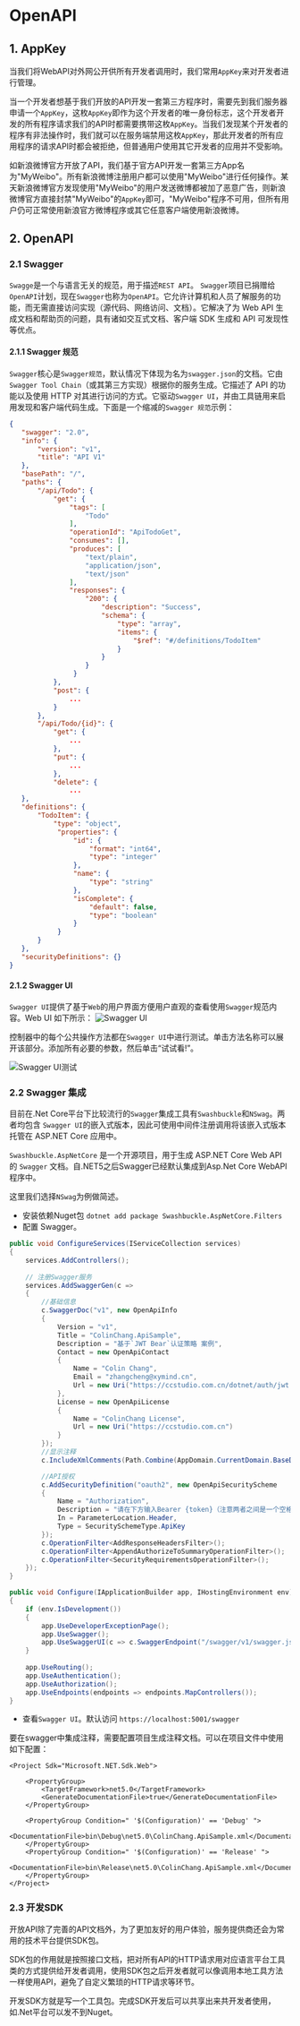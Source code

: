 # OpenAPI

## 1. AppKey
当我们将WebAPI对外网公开供所有开发者调用时，我们常用`AppKey`来对开发者进行管理。

当一个开发者想基于我们开放的API开发一套第三方程序时，需要先到我们服务器申请一个`AppKey`，这枚`AppKey`即作为这个开发者的唯一身份标志，这个开发者开发的所有程序请求我们的API时都需要携带这枚`AppKey`。当我们发现某个开发者的程序有非法操作时，我们就可以在服务端禁用这枚`AppKey`，那此开发者的所有应用程序的请求API时都会被拒绝，但普通用户使用其它开发者的应用并不受影响。

如新浪微博官方开放了API，我们基于官方API开发一套第三方App名为"MyWeibo"。所有新浪微博注册用户都可以使用"MyWeibo"进行任何操作。某天新浪微博官方发现使用"MyWeibo"的用户发送微博都被加了恶意广告，则新浪微博官方直接封禁"MyWeibo"的`AppKey`即可，"MyWeibo"程序不可用，但所有用户仍可正常使用新浪官方微博程序或其它任意客户端使用新浪微博。

## 2. OpenAPI
### 2.1 Swagger
`Swagge`是一个与语言无关的规范，用于描述`REST API`。 `Swagger`项目已捐赠给`OpenAPI`计划，现在`Swagger`也称为`OpenAPI`。它允许计算机和人员了解服务的功能，而无需直接访问实现（源代码、网络访问、文档）。它解决了为 Web API 生成文档和帮助页的问题，具有诸如交互式文档、客户端 SDK 生成和 API 可发现性等优点。

#### 2.1.1 Swagger 规范
`Swagger`核心是`Swagger规范`，默认情况下体现为名为`swagger.json`的文档。它由`Swagger Tool Chain`（或其第三方实现）根据你的服务生成。它描述了 API 的功能以及使用 HTTP 对其进行访问的方式。它驱动`Swagger UI`，并由工具链用来启用发现和客户端代码生成。下面是一个缩减的`Swagger 规范`示例：

```json
{
   "swagger": "2.0",
   "info": {
       "version": "v1",
       "title": "API V1"
   },
   "basePath": "/",
   "paths": {
       "/api/Todo": {
           "get": {
               "tags": [
                   "Todo"
               ],
               "operationId": "ApiTodoGet",
               "consumes": [],
               "produces": [
                   "text/plain",
                   "application/json",
                   "text/json"
               ],
               "responses": {
                   "200": {
                       "description": "Success",
                       "schema": {
                           "type": "array",
                           "items": {
                               "$ref": "#/definitions/TodoItem"
                           }
                       }
                   }
                }
           },
           "post": {
               ...
           }
       },
       "/api/Todo/{id}": {
           "get": {
               ...
           },
           "put": {
               ...
           },
           "delete": {
               ...
   },
   "definitions": {
       "TodoItem": {
           "type": "object",
            "properties": {
                "id": {
                    "format": "int64",
                    "type": "integer"
                },
                "name": {
                    "type": "string"
                },
                "isComplete": {
                    "default": false,
                    "type": "boolean"
                }
            }
       }
   },
   "securityDefinitions": {}
}
```
#### 2.1.2 Swagger UI
`Swagger UI`提供了基于`Web`的用户界面方便用户直观的查看使用`Swagger`规范内容。Web UI 如下所示：
![Swagger UI](https://i.loli.net/2020/02/26/HXB2ARYdclVfMnr.png)

控制器中的每个公共操作方法都在`Swagger UI`中进行测试。单击方法名称可以展开该部分。添加所有必要的参数，然后单击“试试看!”。

![Swagger UI测试](https://i.loli.net/2020/02/26/qurDnSIFZ74mGe5.png)

### 2.2 Swagger 集成
目前在.Net Core平台下比较流行的`Swagger`集成工具有`Swashbuckle`和`NSwag`。两者均包含 `Swagger UI`的嵌入式版本，因此可使用中间件注册调用将该嵌入式版本托管在 ASP.NET Core 应用中。

`Swashbuckle.AspNetCore` 是一个开源项目，用于生成 ASP.NET Core Web API 的 `Swagger` 文档。自.NET5之后Swagger已经默认集成到Asp.Net Core WebAPI程序中。

这里我们选择`NSwag`为例做简述。
* 安装依赖Nuget包 `dotnet add package Swashbuckle.AspNetCore.Filters`
* 配置 Swagger。
```csharp {5-40,48-49}
public void ConfigureServices(IServiceCollection services)
{
    services.AddControllers();
    
    // 注册Swagger服务
    services.AddSwaggerGen(c =>
    {
        //基础信息
        c.SwaggerDoc("v1", new OpenApiInfo
        {
            Version = "v1",
            Title = "ColinChang.ApiSample",
            Description = "基于`JWT Bear`认证策略 案例",
            Contact = new OpenApiContact
            {
                Name = "Colin Chang",
                Email = "zhangcheng@xymind.cn",
                Url = new Uri("https://ccstudio.com.cn/dotnet/auth/jwt.html#_3-2-jwt-认证方案")
            },
            License = new OpenApiLicense
            {
                Name = "ColinChang License",
                Url = new Uri("https://ccstudio.com.cn")
            }
        });
        //显示注释
        c.IncludeXmlComments(Path.Combine(AppDomain.CurrentDomain.BaseDirectory, $"{GetType().Assembly.GetName().Name}.xml"),true);

        //API授权
        c.AddSecurityDefinition("oauth2", new OpenApiSecurityScheme
        {
            Name = "Authorization",
            Description = "请在下方输入Bearer {token}（注意两者之间是一个空格）",
            In = ParameterLocation.Header,
            Type = SecuritySchemeType.ApiKey
        });
        c.OperationFilter<AddResponseHeadersFilter>();
        c.OperationFilter<AppendAuthorizeToSummaryOperationFilter>();
        c.OperationFilter<SecurityRequirementsOperationFilter>();
    });
}

public void Configure(IApplicationBuilder app, IHostingEnvironment env)
{
    if (env.IsDevelopment())
    {
        app.UseDeveloperExceptionPage();
        app.UseSwagger();
        app.UseSwaggerUI(c => c.SwaggerEndpoint("/swagger/v1/swagger.json", "ColinChang.ApiSample v1"));
    }
    
    app.UseRouting();
    app.UseAuthentication();
    app.UseAuthorization();
    app.UseEndpoints(endpoints => endpoints.MapControllers());
}
```
* 查看`Swagger UI`。默认访问 `https://localhost:5001/swagger`

要在swagger中集成注释，需要配置项目生成注释文档。可以在项目文件中使用如下配置：
```xml{5,8-13}
<Project Sdk="Microsoft.NET.Sdk.Web">

    <PropertyGroup>
        <TargetFramework>net5.0</TargetFramework>
        <GenerateDocumentationFile>true</GenerateDocumentationFile>
    </PropertyGroup>

    <PropertyGroup Condition=" '$(Configuration)' == 'Debug' ">
      <DocumentationFile>bin\Debug\net5.0\ColinChang.ApiSample.xml</DocumentationFile>
    </PropertyGroup>
    <PropertyGroup Condition=" '$(Configuration)' == 'Release' ">
      <DocumentationFile>bin\Release\net5.0\ColinChang.ApiSample.xml</DocumentationFile>
    </PropertyGroup>
</Project>
```


### 2.3 开发SDK
开放API除了完善的API文档外，为了更加友好的用户体验，服务提供商还会为常用的技术平台提供SDK包。

SDK包的作用就是按照接口文档，把对所有API的HTTP请求用对应语言平台工具类的方式提供给开发者调用，使用SDK包之后开发者就可以像调用本地工具方法一样使用API，避免了自定义繁琐的HTTP请求等环节。

开发SDK方就是写一个工具包。完成SDK开发后可以共享出来共开发者使用，如.Net平台可以发不到Nuget。